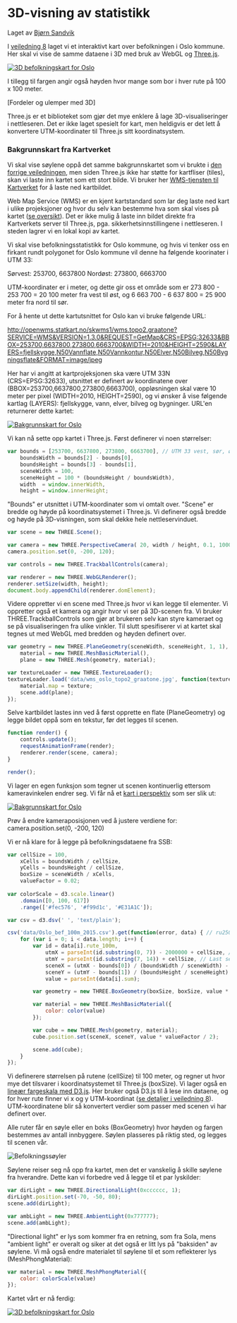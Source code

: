 # 3D-visning av statistikk

Laget av <a href="http://mastermaps.com/">Bjørn Sandvik</a>

I <a href="https://github.com/GeoForum/veiledning08">veiledning 8</a> laget vi et interaktivt kart over befolkningen i Oslo kommune. 
Her skal vi vise de samme dataene i 3D med bruk av WebGL og <a href="http://threejs.org/">Three.js</a>. 

[![3D befolkningskart for Oslo](img/oslo3d.gif)](http://geoforum.github.io/veiledning09/)

I tillegg til fargen angir også høyden hvor mange som bor i hver rute på 100 x 100 meter. 

[Fordeler og ulemper med 3D]

Three.js er et biblioteket som gjør det mye enklere å lage 3D-visualiseringer i nettleseren. Det er ikke laget spesielt for kart, men heldigvis er det lett å konvertere UTM-koordinater til Three.js sitt koordinatsystem. 

### Bakgrunnskart fra Kartverket

Vi skal vise søylene oppå det samme bakgrunnskartet som vi brukte i <a href="https://github.com/GeoForum/veiledning08">den forrige veiledningen</a>, men siden Three.js ikke har støtte for kartfliser (tiles), skan vi laste inn kartet som ett stort bilde. Vi bruker her <a href="http://kartverket.no/Kart/Gratis-kartdata/WMS-tjenester/">WMS-tjensten til Kartverket</a> for å laste ned kartbildet. 
 
Web Map Service (WMS) er en kjent kartstandard som lar deg laste ned kart i ulike projeksjoner og hvor du selv kan bestemme hva som skal vises på kartet (<a href="http://openwms.statkart.no/skwms1/wms.topo2.graatone?SERVICE=WMS&VERSION=1.3.0&REQUEST=GetCapabilities">se oversikt</a>). Det er ikke mulig å laste inn bildet direkte fra Kartverkets server til Three.js, pga. sikkerhetsinnstillingene i nettleseren. I steden lagrer vi en lokal kopi av kartet. 

Vi skal vise befolkningsstatistikk for Oslo kommune, og hvis vi tenker oss en firkant rundt polygonet for Oslo kommune vil denne ha følgende koorinater i UTM 33:

Sørvest: 253700, 6637800
Nordøst: 273800, 6663700

UTM-koordinater er i meter, og dette gir oss et område som er 273 800 - 253 700 = 20 100 meter fra vest til øst, og 6 663 700 - 6 637 800 = 25 900 meter fra nord til sør.  
 
For å hente ut dette kartutsnittet for Oslo kan vi bruke følgende URL: 
 
<a href="http://openwms.statkart.no/skwms1/wms.topo2.graatone?SERVICE=WMS&VERSION=1.3.0&REQUEST=GetMap&CRS=EPSG:32633&BBOX=253700,6637800,273800,6663700&WIDTH=2010&HEIGHT=2590&LAYERS=fjellskygge,N50Vannflate,N50Vannkontur,N50Elver,N50Bilveg,N50Bygningsflate&FORMAT=image/jpeg">http://openwms.statkart.no/skwms1/wms.topo2.graatone?SERVICE=WMS&VERSION=1.3.0&REQUEST=GetMap&CRS=EPSG:32633&BBOX=253700,6637800,273800,6663700&WIDTH=2010&HEIGHT=2590&LAYERS=fjellskygge,N50Vannflate,N50Vannkontur,N50Elver,N50Bilveg,N50Bygningsflate&FORMAT=image/jpeg</a>

Her har vi angitt at kartprojeksjonen ska være UTM 33N (CRS=EPSG:32633), utsnittet er definert av koordinatene over (BBOX=253700,6637800,273800,6663700), oppløsningen skal være 10 meter per pixel (WIDTH=2010, HEIGHT=2590), og vi ønsker å vise følgende kartlag (LAYERS): fjellskygge, vann, elver, bilveg og bygninger. URL'en returnerer dette kartet: 

[![Bakgrunnskart for Oslo](img/wms_oslo.jpg)](https://github.com/GeoForum/veiledning09/blob/gh-pages/data/wms_oslo_topo2_graatone.jpg)

Vi kan nå sette opp kartet i Three.js. Først definerer vi noen størrelser:

```javascript
var bounds = [253700, 6637800, 273800, 6663700], // UTM 33 vest, sør, øst, nord
    boundsWidth = bounds[2] - bounds[0],
    boundsHeight = bounds[3] - bounds[1],
    sceneWidth = 100,
    sceneHeight = 100 * (boundsHeight / boundsWidth),
    width  = window.innerWidth,
    height = window.innerHeight;
```

"Bounds" er utsnittet i UTM-koordinater som vi omtalt over. "Scene" er bredde og høyde på koordinatsystemet i Three.js. Vi definerer også bredde og høyde på 3D-visningen, som skal dekke hele nettleservinduet. 

```javascript
var scene = new THREE.Scene();

var camera = new THREE.PerspectiveCamera( 20, width / height, 0.1, 1000 );
camera.position.set(0, -200, 120);

var controls = new THREE.TrackballControls(camera);

var renderer = new THREE.WebGLRenderer();
renderer.setSize(width, height);
document.body.appendChild(renderer.domElement);
```

Videre oppretter vi en scene med Three.js hvor vi kan legge til elementer. Vi oppretter også et kamera og angir hvor vi ser på 3D-scenen fra. Vi bruker THREE.TrackballControls som gjør at brukeren selv kan styre kameraet og se på visualiseringen fra ulike vinkler. Til slutt spesifiserer vi at kartet skal tegnes ut med WebGL med bredden og høyden definert over. 

```javascript
var geometry = new THREE.PlaneGeometry(sceneWidth, sceneHeight, 1, 1),
    material = new THREE.MeshBasicMaterial(),
    plane = new THREE.Mesh(geometry, material);

var textureLoader = new THREE.TextureLoader();
textureLoader.load('data/wms_oslo_topo2_graatone.jpg', function(texture) {
    material.map = texture;
    scene.add(plane);
});
```

Selve kartbildet lastes inn ved å først opprette en flate (PlaneGeometry) og legge bildet oppå som en tekstur, før det legges til scenen.

```javascript
function render() {
    controls.update();
    requestAnimationFrame(render);
    renderer.render(scene, camera);
}

render();
```

Vi lager en egen funksjon som tegner ut scenen kontinuerlig ettersom kameravinkelen endrer seg. Vi får nå et <a href="http://geoforum.github.io/veiledning09/kartverket.html">kart i perspektiv</a> som ser slik ut: 

[![Bakgrunnskart for Oslo](img/basemap_3d.png)](http://geoforum.github.io/veiledning09/kartverket.html)

Prøv å endre kameraposisjonen ved å justere verdiene for: camera.position.set(0, -200, 120)

Vi er nå klare for å legge på befolkningsdataene fra SSB: 

```javascript
var cellSize = 100,
    xCells = boundsWidth / cellSize,
    yCells = boundsHeight / cellSize,
    boxSize = sceneWidth / xCells,
    valueFactor = 0.02;
    
var colorScale = d3.scale.linear()
    .domain([0, 100, 617])
    .range(['#fec576', '#f99d1c', '#E31A1C']);

var csv = d3.dsv(' ', 'text/plain');

csv('data/Oslo_bef_100m_2015.csv').get(function(error, data) { // ru250m_2015.csv
    for (var i = 0; i < data.length; i++) {
        var id = data[i].rute_100m,
            utmX = parseInt(id.substring(0, 7)) - 2000000 + cellSize, // First seven digits minus false easting
            utmY = parseInt(id.substring(7, 14)) + cellSize, // Last seven digits
            sceneX = (utmX - bounds[0]) / (boundsWidth / sceneWidth) - sceneWidth / 2,
            sceneY = (utmY - bounds[1]) / (boundsHeight / sceneHeight) - sceneHeight / 2,
            value = parseInt(data[i].sum);

        var geometry = new THREE.BoxGeometry(boxSize, boxSize, value * valueFactor);

        var material = new THREE.MeshBasicMaterial({
            color: color(value)
        });

        var cube = new THREE.Mesh(geometry, material);
        cube.position.set(sceneX, sceneY, value * valueFactor / 2);

        scene.add(cube);
    }
});
```

Vi definerere størrelsen på rutene (cellSize) til 100 meter, og regner ut hvor mye det tilsvarer i koordinatsystemet til Three.js (boxSize). Vi lager også en <a href="https://github.com/mbostock/d3/wiki/Quantitative-Scales#linear-scales">lineær fargeskala med D3.js</a>. Her bruker også D3.js til å lese inn dataene, og for hver rute finner vi x og y UTM-koordinat (<a href="https://github.com/GeoForum/veiledning08#hvordan-lage-et-rutenett">se detaljer i veiledning 8</a>). UTM-koordinatene blir så konvertert verdier som passer med scenen vi har definert over. 
  
Alle ruter får en søyle eller en boks (BoxGeometry) hvor høyden og fargen bestemmes av antall innbyggere. Søylen plasseres på riktig sted, og legges til scenen vår. 
  
![Befolkningssøyler](img/population_3d.png)
  
Søylene reiser seg nå opp fra kartet, men det er vanskelig å skille søylene fra hverandre. Dette kan vi forbedre ved å legge til et par lyskilder:
  
```javascript  
var dirLight = new THREE.DirectionalLight(0xcccccc, 1);
dirLight.position.set(-70, -50, 80);
scene.add(dirLight);  

var ambLight = new THREE.AmbientLight(0x777777);
scene.add(ambLight);
```

"Directional light" er lys som kommer fra en retning, som fra Sola, mens "ambient light" er overalt og siker at det også er litt lys på "baksiden" av søylene. Vi må også endre materialet til søylene til et som reflekterer lys (MeshPhongMaterial):
  
```javascript  
var material = new THREE.MeshPhongMaterial({
    color: colorScale(value)
});
```  

Kartet vårt er nå ferdig: 

[![3D befolkningskart for Oslo](img/population_final.png)](http://geoforum.github.io/veiledning09/)
